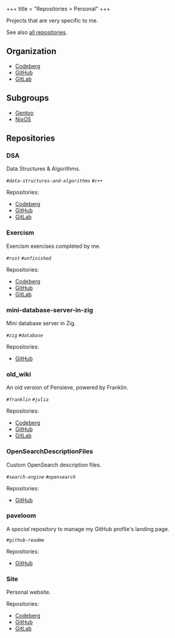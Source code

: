 +++
title = "Repositories > Personal"
+++

Projects that are very specific to me.

See also [all repositories](@/notes/Repositories.md).

## Organization

- [Codeberg](https://codeberg.org/paveloom)
- [GitHub](https://github.com/paveloom)
- [GitLab](https://gitlab.com/paveloom-g/personal)

## Subgroups

- [Gentoo](@/notes/Repositories_Personal_Gentoo.md)
- [NixOS](@/notes/Repositories_Personal_NixOS.md)

## Repositories

### DSA

Data Structures & Algorithms.

*`#data-structures-and-algorithms` `#c++`*

Repositories:

- [Codeberg](https://codeberg.org/paveloom/DSA)
- [GitHub](https://github.com/paveloom/DSA)
- [GitLab](https://gitlab.com/paveloom-g/personal/DSA)

### Exercism

Exercism exercises completed by me.

*`#rust` `#unfinished`*

Repositories:

- [Codeberg](https://codeberg.org/paveloom/Exercism)
- [GitHub](https://github.com/paveloom/Exercism)
- [GitLab](https://gitlab.com/paveloom-g/personal/Exercism)

### mini-database-server-in-zig

Mini database server in Zig.

*`#zig` `#database`*

Repositories:

- [GitHub](https://github.com/paveloom/mini-database-server-in-zig)

### old_wiki

An old version of Pensieve, powered by Franklin.

*`#franklin` `#julia`*

Repositories:

- [Codeberg](https://codeberg.org/paveloom/old_wiki)
- [GitHub](https://github.com/paveloom/old_wiki)
- [GitLab](https://gitlab.com/paveloom-g/personal/old_wiki)

### OpenSearchDescriptionFiles

Custom OpenSearch description files.

*`#search-engine` `#opensearch`*

Repositories:

- [GitHub](https://github.com/paveloom/OpenSearchDescriptionFiles)

### paveloom

A *special* repository to manage my GitHub profile's landing page.

*`#github-readme`*

Repositories:

- [GitHub](https://github.com/paveloom/paveloom)

### Site

Personal website.

Repositories:

- [Codeberg](https://codeberg.org/paveloom/paveloom.dev)
- [GitHub](https://github.com/paveloom/paveloom.dev)
- [GitLab](https://gitlab.com/paveloom-g/personal/site)
